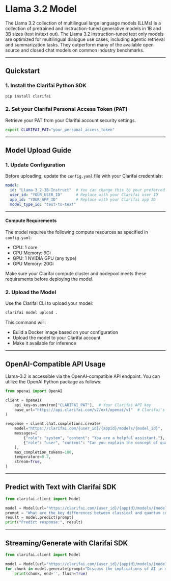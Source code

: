 # Llama 3.2 Model

The Llama 3.2 collection of multilingual large language models (LLMs) is a collection of pretrained and instruction-tuned generative models in 1B and 3B sizes (text in/text out). The Llama 3.2 instruction-tuned text only models are optimized for multilingual dialogue use cases, including agentic retrieval and summarization tasks. They outperform many of the available open source and closed chat models on common industry benchmarks.

---

## Quickstart

### 1\. Install the Clarifai Python SDK

```bash
pip install clarifai
```

### 2\. Set your Clarifai Personal Access Token (PAT)

Retrieve your PAT from your Clarifai account security settings.

```bash
export CLARIFAI_PAT="your_personal_access_token"
```

---

## Model Upload Guide

### 1. Update Configuration

Before uploading, update the `config.yaml` file with your Clarifai credentials:

```yaml
model:
  id: "Llama-3_2-3B-Instruct"  # You can change this to your preferred model ID
  user_id: "YOUR_USER_ID"      # Replace with your Clarifai user ID
  app_id: "YOUR_APP_ID"        # Replace with your Clarifai app ID
  model_type_id: "text-to-text"
```

---

#### Compute Requirements

The model requires the following compute resources as specified in `config.yaml`:

- CPU: 1 core
- CPU Memory: 6Gi
- GPU: 1 NVIDIA GPU (any type)
- GPU Memory: 20Gi

Make sure your Clarifai compute cluster and nodepool meets these requirements before deploying the model.

### 2. Upload the Model

Use the Clarifai CLI to upload your model:

```bash
clarifai model upload .
```

This command will:
- Build a Docker image based on your configuration
- Upload the model to your Clarifai account
- Make it available for inference

---

## OpenAI-Compatible API Usage

Llama-3.2 is accessible via the OpenAI-compatible API endpoint. You can utilize the OpenAI Python package as follows:

```python
from openai import OpenAI

client = OpenAI(
    api_key=os.environ["CLARIFAI_PAT"],  # Your Clarifai API key
    base_url="https://api.clarifai.com/v2/ext/openai/v1"  # Clarifai's OpenAI-compatible API endpoint
)

response = client.chat.completions.create(
    model="https://clarifai.com/{user_id}/{appid}/models/{model_id}",  # Clarifai model URL
    messages=[
        {"role": "system", "content": "You are a helpful assistant."},
        {"role": "user", "content": "Can you explain the concept of quantum entanglement?"}
    ],
    max_completion_tokens=100,
    temperature=0.7,
    stream=True,
)
```

---

## Predict with Text with Clarifai SDK

```python
from clarifai.client import Model

model = Model(url="https://clarifai.com/{user_id}/{appid}/models/{model_id}")
prompt = "What are the key differences between classical and quantum computing?"
result = model.predict(prompt)
print("Predict response:", result)
```

---

## Streaming/Generate with Clarifai SDK

```python
from clarifai.client import Model

model = Model(url="https://clarifai.com/{user_id}/{appid}/models/{model_id}")
for chunk in model.generate(prompt="Discuss the implications of AI in modern healthcare."):
    print(chunk, end='', flush=True)
```